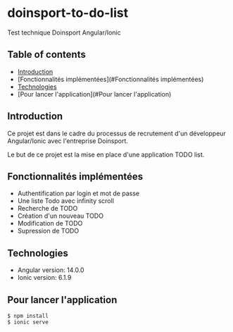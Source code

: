 # doinsport-to-do-list
Test technique Doinsport Angular/Ionic

## Table of contents
* [Introduction](#Introduction)
* [Fonctionnalités implémentées](#Fonctionnalités implémentées)
* [Technologies](#Technologies)
* [Pour lancer l'application](#Pour lancer l'application)

## Introduction
Ce projet est dans le cadre du processus de recrutement d'un développeur Angular/Ionic avec l'entreprise Doinsport.

Le but de ce projet est la mise en place d'une application TODO list.

## Fonctionnalités implémentées
- Authentification par login et mot de passe
- Une liste Todo avec infinity scroll
- Recherche de TODO
- Création d'un nouveau TODO
- Modification de TODO
- Supression de TODO
	
## Technologies
* Angular version: 14.0.0
* Ionic version: 6.1.9
	
## Pour lancer l'application
```
$ npm install
$ ionic serve
```
